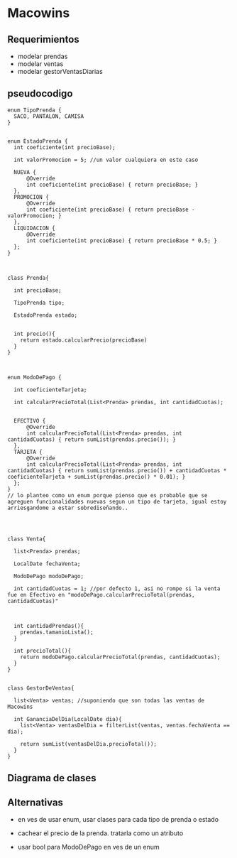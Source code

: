 # Macowins


## Requerimientos

  * modelar prendas
  * modelar ventas
  * modelar gestorVentasDiarias



## pseudocodigo

~~~
enum TipoPrenda {
  SACO, PANTALON, CAMISA
}


enum EstadoPrenda {
  int coeficiente(int precioBase);
    
  int valorPromocion = 5; //un valor cualquiera en este caso
    
  NUEVA {
      @Override
      int coeficiente(int precioBase) { return precioBase; }
  }, 
  PROMOCION {
      @Override
      int coeficiente(int precioBase) { return precioBase - valorPromocion; } 
  },
  LIQUIDACION {
      @Override
      int coeficiente(int precioBase) { return precioBase * 0.5; }
  };
}



class Prenda{

  int precioBase;

  TipoPrenda tipo;

  EstadoPrenda estado;


  int precio(){
    return estado.calcularPrecio(precioBase)
  }
}



enum ModoDePago {

  int coeficienteTarjeta;

  int calcularPrecioTotal(List<Prenda> prendas, int cantidadCuotas);
    
    
  EFECTIVO {
      @Override
      int calcularPrecioTotal(List<Prenda> prendas, int cantidadCuotas) { return sumList(prendas.precio()); }
  }, 
  TARJETA {
      @Override
      int calcularPrecioTotal(List<Prenda> prendas, int cantidadCuotas) { return sumList(prendas.precio()) + cantidadCuotas * coeficienteTarjeta + sumList(prendas.precio() * 0.01); } 
  };
}
// lo planteo como un enum porque pienso que es probable que se agreguen funcionalidades nuevas segun un tipo de tarjeta, igual estoy arriesgandome a estar sobrediseñando..




class Venta{

  list<Prenda> prendas;
  
  LocalDate fechaVenta;
      
  ModoDePago modoDePago;
  
  int cantidadCuotas = 1; //por defecto 1, asi no rompe si la venta fue en Efectivo en "modoDePago.calcularPrecioTotal(prendas, cantidadCuotas)"
  
  
  
  int cantidadPrendas(){
    prendas.tamanioLista();
  }
  
  int precioTotal(){
    return modoDePago.calcularPrecioTotal(prendas, cantidadCuotas);
  }
}


class GestorDeVentas{

  list<Venta> ventas; //suponiendo que son todas las ventas de Macowins
  
  int GananciaDelDia(LocalDate dia){
    list<Venta> ventasDelDia = filterList(ventas, ventas.fechaVenta == dia);
    
    return sumList(ventasDelDia.precioTotal());
  }
}
~~~

## Diagrama de clases




## Alternativas

* en ves de usar enum, usar clases para cada tipo de prenda o estado

* cachear el precio de la prenda. tratarla como un atributo

* usar bool para ModoDePago en ves de un enum

